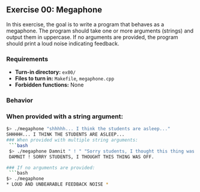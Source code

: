 ## Exercise 00: Megaphone

In this exercise, the goal is to write a program that behaves as a megaphone. The program should take one or more arguments (strings) and output them in uppercase. If no arguments are provided, the program should print a loud noise indicating feedback.

### Requirements

- **Turn-in directory:** `ex00/`
- **Files to turn in:** `Makefile`, `megaphone.cpp`
- **Forbidden functions:** None

### Behavior

### When provided with a string argument:
   ```bash
   $> ./megaphone "shhhhh... I think the students are asleep..."
   SHHHHH... I THINK THE STUDENTS ARE ASLEEP...
### When provided with multiple string arguments:
    ```bash
    $> ./megaphone Damnit " ! " "Sorry students, I thought this thing was off."
    DAMNIT ! SORRY STUDENTS, I THOUGHT THIS THING WAS OFF.

### If no arguments are provided:
    ```bash
$> ./megaphone
* LOUD AND UNBEARABLE FEEDBACK NOISE *
